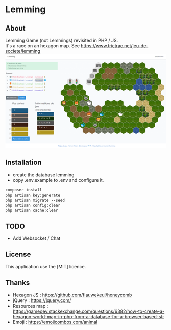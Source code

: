 <h1>Lemming</h1> 

## About

Lemming Game (not Lemmings) revisited in PHP / JS.<br/>
It's a race on an hexagon map.
See https://www.trictrac.net/jeu-de-societe/lemming
<img src="/public/images/screenshot.png" />

## Installation
- create the database lemming
- copy .env.example to .env and configure it.
````  
composer install    
php artisan key:generate
php artisan migrate --seed
php artisan config:clear
php artisan cache:clear   
````  
## TODO
- Add Websocket / Chat

## License
This application use the [MIT] licence.

## Thanks
- Hexagon JS : https://github.com/flauwekeul/honeycomb
- jQuery : https://jquery.com/
- Resources map : https://gamedev.stackexchange.com/questions/6382/how-to-create-a-hexagon-world-map-in-php-from-a-database-for-a-browser-based-str
- Emoji : https://emojicombos.com/animal
